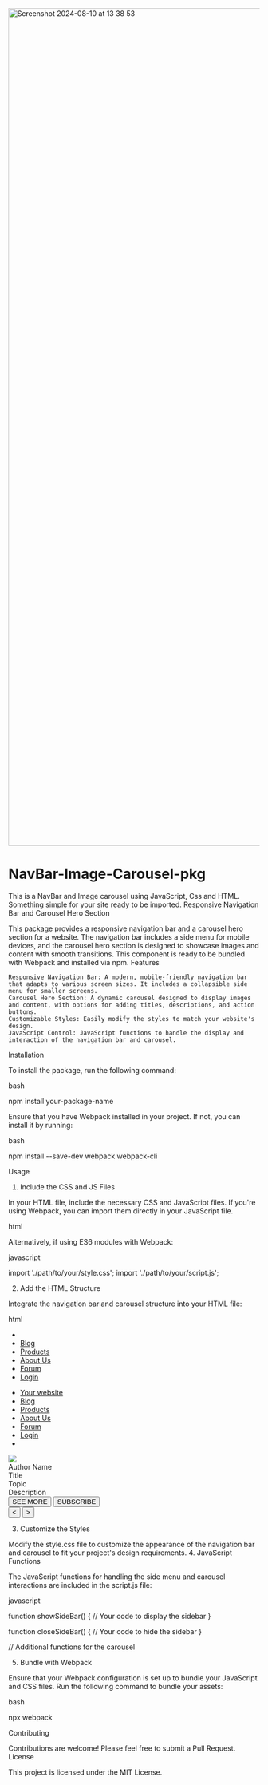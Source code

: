 <img width="1679" alt="Screenshot 2024-08-10 at 13 38 53" src="https://github.com/user-attachments/assets/3bfdbddb-b76d-4583-8aba-a8637fce67a2">

# NavBar-Image-Carousel-pkg
This is a NavBar and Image carousel using JavaScript, Css and HTML. Something simple for your site ready to be imported. 
Responsive Navigation Bar and Carousel Hero Section

This package provides a responsive navigation bar and a carousel hero section for a website. The navigation bar includes a side menu for mobile devices, and the carousel hero section is designed to showcase images and content with smooth transitions. This component is ready to be bundled with Webpack and installed via npm.
Features

    Responsive Navigation Bar: A modern, mobile-friendly navigation bar that adapts to various screen sizes. It includes a collapsible side menu for smaller screens.
    Carousel Hero Section: A dynamic carousel designed to display images and content, with options for adding titles, descriptions, and action buttons.
    Customizable Styles: Easily modify the styles to match your website's design.
    JavaScript Control: JavaScript functions to handle the display and interaction of the navigation bar and carousel.

Installation

To install the package, run the following command:

bash

npm install your-package-name

Ensure that you have Webpack installed in your project. If not, you can install it by running:

bash

npm install --save-dev webpack webpack-cli

Usage
1. Include the CSS and JS Files

In your HTML file, include the necessary CSS and JavaScript files. If you're using Webpack, you can import them directly in your JavaScript file.

html

<link rel="stylesheet" href="path/to/your/style.css">
<script src="path/to/your/script.js" defer></script>

Alternatively, if using ES6 modules with Webpack:

javascript

import './path/to/your/style.css';
import './path/to/your/script.js';

2. Add the HTML Structure

Integrate the navigation bar and carousel structure into your HTML file:

html

<nav>
    <ul class="sideBar" id="sideBar">
        <li onclick="closeSideBar()"><!-- SVG icon for closing --></li>
        <li><a href="#">Blog</a></li>
        <li><a href="#">Products</a></li>
        <li><a href="#">About Us</a></li>
        <li><a href="#">Forum</a></li>
        <li><a href="#">Login</a></li>
    </ul>
    <ul>
        <li><a href="#">Your website</a></li>
        <li class="hideOnMobile"><a href="#">Blog</a></li>
        <li class="hideOnMobile"><a href="#">Products</a></li>
        <li class="hideOnMobile"><a href="#">About Us</a></li>
        <li class="hideOnMobile"><a href="#">Forum</a></li>
        <li class="hideOnMobile"><a href="#">Login</a></li>
        <li onclick="showSideBar()" class="menu-button"><!-- SVG icon for menu --></li>
    </ul>
</nav>

<div class="carousel">
    <div class="list">
        <div class="item">
            <img src="./Assets/your-image1.jpg">
            <div class="content">
                <div class="author">Author Name</div>
                <div class="title">Title</div>
                <div class="topic">Topic</div>
                <div class="des">Description</div>
                <div class="buttons">
                    <button>SEE MORE</button>
                    <button>SUBSCRIBE</button>
                </div>
            </div>
        </div>
        <!-- Additional carousel items -->
    </div>
    <div class="thumbnail">
        <!-- Thumbnail content -->
    </div>
    <div class="arrows">
        <button id="prev"><</button>
        <button id="next">></button>
    </div>
</div>

3. Customize the Styles

Modify the style.css file to customize the appearance of the navigation bar and carousel to fit your project's design requirements.
4. JavaScript Functions

The JavaScript functions for handling the side menu and carousel interactions are included in the script.js file:

javascript

function showSideBar() {
    // Your code to display the sidebar
}

function closeSideBar() {
    // Your code to hide the sidebar
}

// Additional functions for the carousel

5. Bundle with Webpack

Ensure that your Webpack configuration is set up to bundle your JavaScript and CSS files. Run the following command to bundle your assets:

bash

npx webpack

Contributing

Contributions are welcome! Please feel free to submit a Pull Request.
License

This project is licensed under the MIT License.
